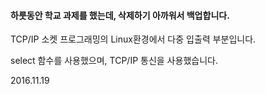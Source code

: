 #### 하룻동안 학교 과제를 했는데, 삭제하기 아까워서 백업합니다.

TCP/IP 소켓 프로그래밍의 Linux환경에서 다중 입출력 부분입니다.

select 함수를 사용했으며, TCP/IP 통신을 사용했습니다.

2016.11.19
